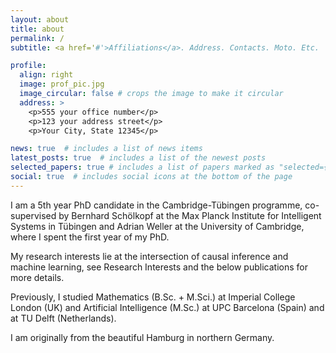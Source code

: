 ```yaml
---
layout: about
title: about
permalink: /
subtitle: <a href='#'>Affiliations</a>. Address. Contacts. Moto. Etc.

profile:
  align: right
  image: prof_pic.jpg
  image_circular: false # crops the image to make it circular
  address: >
    <p>555 your office number</p>
    <p>123 your address street</p>
    <p>Your City, State 12345</p>

news: true  # includes a list of news items
latest_posts: true  # includes a list of the newest posts
selected_papers: true # includes a list of papers marked as "selected={true}"
social: true  # includes social icons at the bottom of the page
---
```


I am a 5th year PhD candidate in the Cambridge-Tübingen programme, co-supervised by Bernhard Schölkopf at the Max Planck Institute for Intelligent Systems in Tübingen and Adrian Weller at the University of Cambridge, where I spent the first year of my PhD.

My research interests lie at the intersection of causal inference and machine learning, see Research Interests and the below publications for more details.

Previously, I studied Mathematics (B.Sc. + M.Sci.) at Imperial College London (UK) and Artificial Intelligence (M.Sc.) at UPC Barcelona (Spain) and at TU Delft (Netherlands).

I am originally from the beautiful Hamburg in northern Germany.